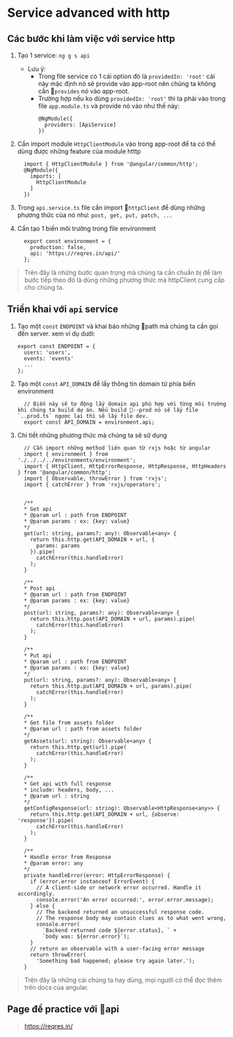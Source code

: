 # Service advanced with http
## Các bước khi làm việc với service http
1. Tạo 1 service: `ng g s api`
    * Lưu ý: 
        + Trong file service có 1 cái option đó là `providedIn: 'root'` cái này mặc định nó sẽ provide vào app-root nên chúng ta không cần `provides` nó vào app-root.
        + Trường hợp nếu ko dùng `providedIn: 'root'` thì ta phải vào trong file `app.module.ts` và provide nó vào như thế này:
          ```
          @NgModule({
            providers: [ApiService]
          })
          ```

2. Cần import module `HttpClientModule` vào trong app-root để ta có thể dùng được những feature của module htttp
    ```
      import { HttpClientModule } from '@angular/common/http';
      @NgModule({
        imports: [
          HttpClientModule
        ]
      })
    ```

3. Trong `api.service.ts` file cần import `httpClient` để dùng những phương thức của nó như: `post, get, put, patch, ...`


4. Cần tạo 1 biến môi trường trong file environment
    ```
      export const environment = {
        production: false,
        api: 'https://reqres.in/api/'
      };
    ```
> Trên đây là những bước quan trọng mà chúng ta cần chuẩn bị để làm bước tiếp theo đó là dùng những phương thức mà httpClient cung cấp cho chúng ta.

## Triển khai với `api` service
1. Tạo một `const` `ENDPOINT` và khai báo những path mà chúng ta cần gọi đến server. xem ví dụ dưới:
    ```
    export const ENDPOINT = {
      users: 'users',
      events: 'events'
      ...
    };
    ```

2. Tạo một `const` `API_DOMAIN` để lấy thông tin domain từ phía biến environment
    ```
      // Biến này sẽ tự động lấy domain api phù hợp với từng môi trường khi chúng ta build dự án. Nếu build --prod nó sẽ lấy file `..prod.ts` ngược lại thì sẽ lấy file dev.
      export const API_DOMAIN = environment.api;
    ```

3. Chi tiết những phương thức mà chúng ta sẽ sữ dụng
    ```
      // Cần import những method liên quan từ rxjs hoặc từ angular
      import { environment } from './../../../environments/environment';
      import { HttpClient, HttpErrorResponse, HttpResponse, HttpHeaders } from '@angular/common/http';
      import { Observable, throwError } from 'rxjs';
      import { catchError } from 'rxjs/operators';


      /**
      * Get api
      * @param url : path from ENDPOINT
      * @param params : ex: {key: value}
      */
      get(url: string, params?: any): Observable<any> {
        return this.http.get(API_DOMAIN + url, {
          params: params
        }).pipe(
          catchError(this.handleError)
        );
      }

      /**
      * Post api
      * @param url : path from ENDPOINT
      * @param params : ex: {key: value}
      */
      post(url: string, params?: any): Observable<any> {
        return this.http.post(API_DOMAIN + url, params).pipe(
          catchError(this.handleError)
        );
      }

      /**
      * Put api
      * @param url : path from ENDPOINT
      * @param params : ex: {key: value}
      */
      put(url: string, params?: any): Observable<any> {
        return this.http.put(API_DOMAIN + url, params).pipe(
          catchError(this.handleError)
        );
      }

      /**
      * Get file from assets folder
      * @param url : path from assets folder
      */
      getAssets(url: string): Observable<any> {
        return this.http.get(url).pipe(
          catchError(this.handleError)
        );
      }

      /**
      * Get api with full response
      * include: headers, body, ...
      * @param url : string
      */
      getConfigResponse(url: string): Observable<HttpResponse<any>> {
        return this.http.get(API_DOMAIN + url, {observe: 'response'}).pipe(
          catchError(this.handleError)
        );
      }

      /**
      * Handle error from Response
      * @param error: any
      */
      private handleError(error: HttpErrorResponse) {
        if (error.error instanceof ErrorEvent) {
          // A client-side or network error occurred. Handle it accordingly.
          console.error('An error occurred:', error.error.message);
        } else {
          // The backend returned an unsuccessful response code.
          // The response body may contain clues as to what went wrong,
          console.error(
            `Backend returned code ${error.status}, ` +
            `body was: ${error.error}`);
        }
        // return an observable with a user-facing error message
        return throwError(
          'Something bad happened; please try again later.');
      }
    ```
> Trên đây là những cái chúng ta hay dùng, mọi người có thể đọc thêm trên docs của angular.

## Page để practice với api
> https://reqres.in/
